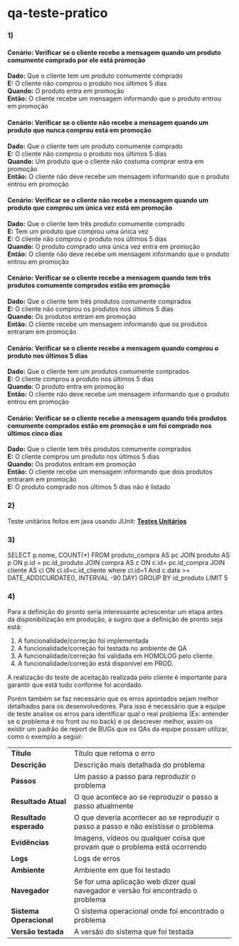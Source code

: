 # qa-teste-pratico

<h3> 1)</h3>

<h4>Cenário: Verificar se o cliente recebe a mensagem quando um produto comumente comprado por ele está promoção</h4>

**Dado:** Que o cliente tem um produto comumente comprado<br>
**E:** O cliente não comprou o produto nos últimos 5 dias<br>
**Quando:** O produto entra em promoção<br>
**Então:** O cliente recebe um mensagem informando que o produto entrou em promoção<br>

<h4>Cenário: Verificar se o cliente não recebe a mensagem quando um produto que nunca comprou está em promoção</h4>

**Dado:** Que o cliente tem um produto comumente comprado<br>
**E:** O cliente não comprou o produto nos últimos 5 dias<br>
**Quando:** Um produto que o cliente não costuma comprar entra em promoção<br>
**Então:** O cliente não deve recebe um mensagem informando que o produto entrou em promoção<br>


<h4>Cenário: Verificar se o cliente não recebe a mensagem quando um produto que comprou um única vez está em promoção</h4>

**Dado:** Que o cliente tem três produto comumente comprado<br>
**E:** Tem um produto que comprou uma única vez<br>
**E:** O cliente não comprou o produto nos últimos 5 dias<br>
**Quando:** O produto comprado uma única vez entra em promoção<br>
**Então:** O cliente não deve recebe um mensagem informando que o produto entrou em promoção<br>

<h4>Cenário: Verificar se o cliente recebe a mensagem quando tem três produtos comumente comprados estão em promoção</h4>

**Dado:** Que o cliente tem três produtos comumente comprados<br>
**E:** O cliente não comprou os produtos nos últimos 5 dias<br>
**Quando:** Os produtos entram em promoção<br>
**Então:** O cliente recebe um mensagem informando que os produtos entraram em promoção<br>

<h4>Cenário: Verificar se o cliente recebe a mensagem quando comprou o produto nos últimos 5 dias</h4>

**Dado:** Que o cliente tem um produtos comumente comprados<br>
**E:** O cliente comprou a produto nos últimos 5 dias<br>
**Quando:** O produto entra em promoção<br>
**Então:** O cliente não deve recebe um mensagem informando que o produto entrou em promoção<br>

<h4>Cenário: Verificar se o cliente recebe a mensagem quando três produtos comumente comprados estão em promoção e um foi comprado nos últimos cinco dias</h4>

**Dado:** Que o cliente tem três produtos comumente comprados<br>
**E:** O cliente comprou um produto nos últimos 5 dias<br>
**Quando:** Os produtos entram em promoção<br>
**Então:** O cliente recebe um mensagem informando que dois produtos entraram em promoção<br>
**E:** O produto comprado nos últimos 5 dias não é listado<br>



### 2)

Teste unitários feitos em java usando JUnit: <a href="https://github.com/IsaRaquel/qa-teste-pratico/tree/main/src">**Testes Unitários**</a>

### 3)

SELECT p.nome, COUNT(*)
FROM produto_compra AS pc
JOIN produto AS p ON p.id = pc.id_produto
JOIN compra AS c ON c.id= pc.id_compra
JOIN cliente AS cl ON cl.id=c.id_cliente
where cl.id=1 And c.data >= DATE_ADD(CURDATE(), INTERVAL -90 DAY)
GROUP BY id_produto LIMIT 5

### 4)

Para a definição do pronto seria interessante acrescentar um etapa antes da disponibilização em produção, a sugiro que a definição de pronto seja está:

1. A funcionalidade/correção foi implementada
2. A funcionalidade/correção foi testada no ambiente de QA
3. A funcionalidade/correção foi validada em HOMOLOG pelo cliente.
4. A funcionalidade/correção está disponível em PROD.

A realização do teste de aceitação realizada pelo cliente é importante para garantir que está tudo conforme foi acordado.

Porém também se faz necessário que os erros apontados sejam melhor detalhados para os desenvolvedores. Para isso é necessário que a equipe de teste analise os erros para identificar qual o real problema (Ex: entender se o problema é no front ou no back) e os descrever melhor, assim os  existir um padrão de report de BUGs que os QAs da equipe possam utilizar, como o exemplo a seguir:

|                |                                                                            |
|----------------------|-------------------------------------------------------------------------------------|
| **Título**               | Título que retoma o erro                                                            |
| **Descrição**            | Descrição mais detalhada do problema                                                |
| **Passos**               | Um passo a passo para reproduzir o problema                                         |
| **Resultado Atual**     | O que acontece ao se reproduzir o passo a passo atualmente                          |
| **Resultado esperado**  | O que deveria acontecer ao se reproduzir o passo a passo e não existisse o problema |
| **Evidências**          | Imagens, vídeos ou qualquer coisa que provam que o problema está ocorrendo          |
| **Logs**           	   | Logs de erros                                                                       |
| **Ambiente**             | Ambiente em que foi testado                                                         |
| **Navegador**            | Se for uma aplicação web dizer qual navegador e versão foi encontrado o problema    |
| **Sistema Operacional** | O sistema operacional onde foi encontrado o problema                                |
| **Versão testada**      | A versão do sistema que foi testada                                                 |


